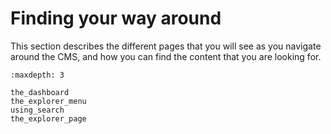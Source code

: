 # Finding your way around

This section describes the different pages that you will see as you navigate around the CMS, and how you can find the content that you are looking for.

```{toctree}
:maxdepth: 3

the_dashboard
the_explorer_menu
using_search
the_explorer_page
```
